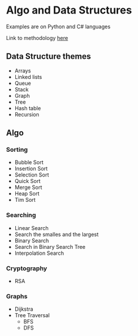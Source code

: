 # Algo and Data Structures

Examples are on Python and C# languages

Link to methodology [here](https://docs.google.com/document/d/1hw8SUlmN53HFv8TkfF5ih8m_uYJKHdfWFSQOtCMv1yk/edit?usp=sharing)

## Data Structure themes

* Arrays
* Linked lists
* Queue
* Stack
* Graph
* Tree
* Hash table
* Recursion

## Algo

### Sorting

* Bubble Sort
* Insertion Sort
* Selection Sort
* Quick Sort
* Merge Sort
* Heap Sort
* Tim Sort

### Searching

* Linear Search
* Search the smalles and the largest
* Binary Search
* Search in Binary Search Tree
* Interpolation Search

### Cryptography

* RSA

### Graphs

* Dijkstra
* Tree Traversal
  * BFS
  * DFS
